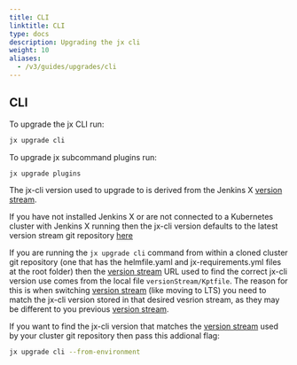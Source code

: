 ```yaml
---
title: CLI
linktitle: CLI
type: docs
description: Upgrading the jx cli
weight: 10
aliases:
  - /v3/guides/upgrades/cli
---
```


## CLI

To upgrade the jx CLI run:
```bash
jx upgrade cli
```

To upgrade jx subcommand plugins run:
```bash
jx upgrade plugins
```

The jx-cli version used to upgrade to is derived from the Jenkins X [version stream](/about/concepts/version-stream/).  

If you have not installed Jenkins X or are not connected to a Kubernetes cluster with Jenkins X running then the jx-cli version defaults to the latest version stream git repository [here](https://github.com/jenkins-x/jxr-versions/blob/master/packages/jx.yml)

If you are running the `jx upgrade cli` command from within a cloned cluster git repository (one that has the helmfile.yaml and jx-requirements.yml files at the root folder) then the [version stream](/about/concepts/version-stream/) URL used to find the correct jx-cli version use comes from the local file `versionStream/Kptfile`.  The reason for this is when switching [version stream](/about/concepts/version-stream/) (like moving to LTS) you need to match the jx-cli version stored in that desired vesrion stream, as they may be different to you previous [version stream](/about/concepts/version-stream/).

If you want to find the jx-cli version that matches the [version stream](/about/concepts/version-stream/) used by your cluster git repository then pass this addional flag:

```bash
jx upgrade cli --from-environment
```
